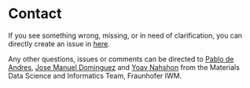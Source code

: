 # Contact
If you see something wrong, missing, or in need of clarification, you can directly
create an issue in [here](https://github.com/simphony/docs/issues).

Any other questions, issues or comments can be directed to [Pablo de Andres](mailto:pablo.de.andres@iwm.fraunhofer.de),
[Jose Manuel Dominguez](mailto:jose.manuel.dominguez@iwm.fraunhofer.de)  and
[Yoav Nahshon](mailto:yoav.nahshon@iwm.fraunhofer.de)
from the Materials Data Science and Informatics Team, Fraunhofer IWM.
